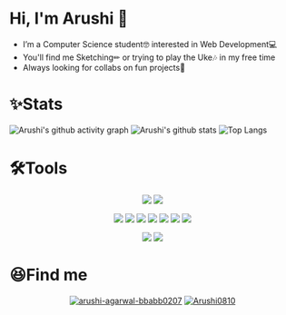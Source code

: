 # Hi, I'm Arushi 👋

- I’m a Computer Science student🤓 interested in Web Development💻
- You'll find me Sketching✏ or trying to play the Uke🎶 in my free time
- Always looking for collabs on fun projects🙌

# ✨Stats

![Arushi's github activity graph](https://activity-graph.herokuapp.com/graph?username=Arushi0810&theme=material-palenight)
![Arushi's github stats](https://github-readme-stats.vercel.app/api?username=Arushi0810&show_icons=true&theme=tokyonight)
![Top Langs](https://github-readme-stats.vercel.app/api/top-langs/?username=anuraghazra&layout=compact)

# 🛠Tools
<p align="center">
 <img src="https://img.shields.io/badge/c-%2300599C.svg?style=for-the-badge&logo=c&logoColor=white"/>
 <img src ="https://img.shields.io/badge/c++-%2300599C.svg?style=for-the-badge&logo=c%2B%2B&logoColor=white)"/>
</p>

<p align = "center">
  <img src = "https://img.shields.io/badge/html5-%23E34F26.svg?style=for-the-badge&logo=html5&logoColor=white"/>
  <img src = "https://img.shields.io/badge/css3-%231572B6.svg?style=for-the-badge&logo=css3&logoColor=white"/>
  <img src = "https://img.shields.io/badge/javascript-%23323330.svg?style=for-the-badge&logo=javascript&logoColor=%23F7DF1E"/>
  <img src = "https://img.shields.io/badge/bootstrap-%23563D7C.svg?style=for-the-badge&logo=bootstrap&logoColor=white"/>
  <img src = "https://img.shields.io/badge/express.js-%23404d59.svg?style=for-the-badge&logo=express&logoColor=%2361DAFB"/>
  <img src = "https://img.shields.io/badge/jquery-%230769AD.svg?style=for-the-badge&logo=jquery&logoColor=white"/>
  <img src = "https://img.shields.io/badge/node.js-6DA55F?style=for-the-badge&logo=node.js&logoColor=white"/>
</p>

<p align = "center">
  <img src = "https://img.shields.io/badge/dart-%230175C2.svg?style=for-the-badge&logo=dart&logoColor=white"/>
  <img src = "https://img.shields.io/badge/Flutter-%2302569B.svg?style=for-the-badge&logo=Flutter&logoColor=white"/>
</p>

# 😆Find me
<p align="center">
<a href="https://linkedin.com/in/arushi-agarwal-bbabb0207" target="blank"><img align="center" src="https://img.shields.io/badge/LinkedIn-0077B5?style=for-the-badge&logo=linkedin&logoColor=white" alt="arushi-agarwal-bbabb0207" /></a>
<a href="https://github.com/Arushi0810" target="blank"><img align="center" src="https://img.shields.io/badge/GitHub-100000?style=for-the-badge&logo=github&logoColor=white" alt="Arushi0810" /></a>
</p>
